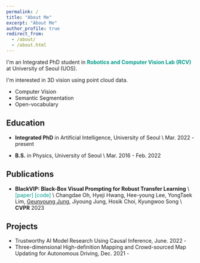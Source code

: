 ```yaml
---
permalink: /
title: "About Me"
excerpt: "About Me"
author_profile: true
redirect_from:
  - /about/
  - /about.html
---
```


I'm an Integrated PhD student in <a href="https://rcv.uos.ac.kr/" style="color: #009B8B; text-decoration:none">**Robotics and Computer Vision Lab (RCV)**</a> at University of Seoul (UOS). 


I'm interested in 3D vision using point cloud data.
- Computer Vision
- Semantic Segmentation
- Open-vocabulary

<!-- ## News
Feb. 2023. One paper accepted to <a href="https://cvpr2023.thecvf.com/" style="color: #009B8B; text-decoration:none">**CVPR 2023**</a> -->

## Education
- **Integrated PhD** in Artificial Intelligence, University of Seoul \\
Mar. 2022 - present

- **B.S.** in Physics, University of Seoul \\
Mar. 2016 - Feb. 2022


<!-- ## Awards & Honors -->
<!-- - **Best Paper Award (President's prize)** \\
University of Seoul, 2023
- **Outstanding Presentation Award (Top-2), Data and AI-driven Chemicals Management Workshop** \\
University of Seoul, 2023
- **Student Travel Awards** \\
KDD, 2022 -->
<!-- - **Academic Excellence Scholarship (Top 5%)** \\
Dept. of Statistics, University of Seoul, 2021
- **Academic Excellence Scholarship (Top 5%)** \\
Dept. of Statistics, University of Seoul, 2020 -->


<!-- ## Work Experiences -->

## Publications
<!-- (<span style="color:darkred">*conference*</span>, <span style="color: #3700FF">*journal*</span>) -->

- **BlackVIP: Black-Box Visual Prompting for Robust Transfer Learning** \\
<a href="https://arxiv.org/abs/2303.14773" style="color: #009B8B; text-decoration: none;">[paper]</a> <a href="https://github.com/changdaeoh/BlackVIP" style="color: #009B8B; text-decoration: none;">[code]</a> \\
Changdae Oh, Hyeji Hwang, Hee-young Lee, YongTaek Lim, <u>Geunyoung Jung</u>, Jiyoung Jung, Hosik Choi, Kyungwoo Song \\
**CVPR** 2023
<!-- <span style="color:darkred">**CVPR**</span> 2023 -->

<!-- ## Publications (Domestic) -->

<!--   , <span style="color:red">_Spotlight Presentation_</span> (acceptance = 176 / 3391 = 5.1%)  -->

<!-- ## Domestic Conference Publication

## Workshop Publication
 -->

<!-- ## Preprints -->

<!-- ## Invited Talks -->

<!-- ## Academic Services
**Conference Reviewer**
- 
- **KDD** Student Volunteer, 2022 -->


## Projects
- Trustworthy AI Model Research Using Causal Inference, June. 2022 - 
- Three-dimensional High-definition Mapping and Crowd-sourced Map Updating for Autonomous Driving, Dec. 2021 -